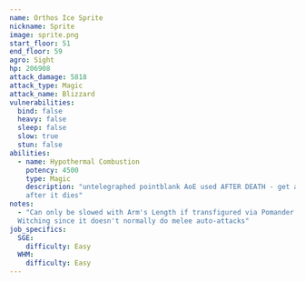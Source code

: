 ```yaml
---
name: Orthos Ice Sprite
nickname: Sprite
image: sprite.png
start_floor: 51
end_floor: 59
agro: Sight
hp: 206908
attack_damage: 5818
attack_type: Magic
attack_name: Blizzard
vulnerabilities:
  bind: false
  heavy: false
  sleep: false
  slow: true
  stun: false
abilities:
  - name: Hypothermal Combustion
    potency: 4500
    type: Magic
    description: "untelegraphed pointblank AoE used AFTER DEATH - get away
    after it dies"
notes:
  - "Can only be slowed with Arm's Length if transfigured via Pomander of
  Witching since it doesn't normally do melee auto-attacks"
job_specifics:
  SGE:
    difficulty: Easy
  WHM:
    difficulty: Easy
---
```

